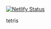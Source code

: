 [![Netlify Status](https://api.netlify.com/api/v1/badges/38163cec-3408-4104-88e2-645d0ecf69c0/deploy-status)](https://app.netlify.com/sites/distracted-bose-1b271d/deploys)

tetris
